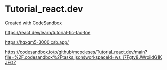 # Tutorial_react.dev
Created with CodeSandbox

https://react.dev/learn/tutorial-tic-tac-toe

https://hqxqm5-3000.csb.app/

https://codesandbox.io/p/github/mcpoieses/Tutorial_react.dev/main?file=%2F.codesandbox%2Ftasks.json&workspaceId=ws_j7Fgtv8JWrxiidG1KJEGZ
